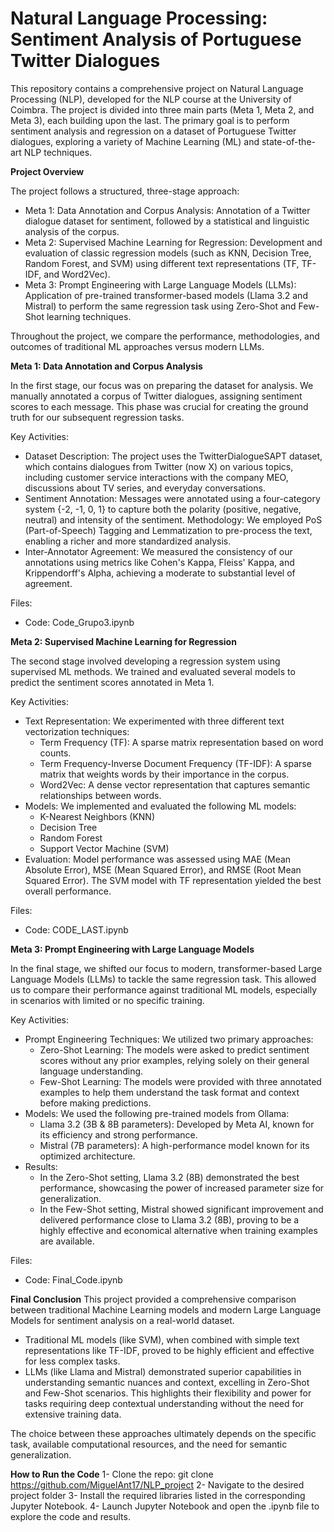 # Natural Language Processing: Sentiment Analysis of Portuguese Twitter Dialogues

This repository contains a comprehensive project on Natural Language Processing (NLP), developed for the NLP course at the University of Coimbra. The project is divided into three main parts (Meta 1, Meta 2, and Meta 3), each building upon the last. The primary goal is to perform sentiment analysis and regression on a dataset of Portuguese Twitter dialogues, exploring a variety of Machine Learning (ML) and state-of-the-art NLP techniques.

**Project Overview**

The project follows a structured, three-stage approach:
- Meta 1: Data Annotation and Corpus Analysis: Annotation of a Twitter dialogue dataset for sentiment, followed by a statistical and linguistic analysis of the corpus.
- Meta 2: Supervised Machine Learning for Regression: Development and evaluation of classic regression models (such as KNN, Decision Tree, Random Forest, and SVM) using different text representations (TF, TF-IDF, and Word2Vec).
- Meta 3: Prompt Engineering with Large Language Models (LLMs): Application of pre-trained transformer-based models (Llama 3.2 and Mistral) to perform the same regression task using Zero-Shot and Few-Shot learning techniques.

Throughout the project, we compare the performance, methodologies, and outcomes of traditional ML approaches versus modern LLMs.


**Meta 1: Data Annotation and Corpus Analysis**

In the first stage, our focus was on preparing the dataset for analysis. We manually annotated a corpus of Twitter dialogues, assigning sentiment scores to each message. This phase was crucial for creating the ground truth for our subsequent regression tasks.

Key Activities:
- Dataset Description: The project uses the TwitterDialogueSAPT dataset, which contains dialogues from Twitter (now X) on various topics, including customer service interactions with the company MEO, discussions about TV series, and everyday conversations.
- Sentiment Annotation: Messages were annotated using a four-category system {-2, -1, 0, 1} to capture both the polarity (positive, negative, neutral) and intensity of the sentiment.
Methodology: We employed PoS (Part-of-Speech) Tagging and Lemmatization to pre-process the text, enabling a richer and more standardized analysis.
- Inter-Annotator Agreement: We measured the consistency of our annotations using metrics like Cohen's Kappa, Fleiss' Kappa, and Krippendorff's Alpha, achieving a moderate to substantial level of agreement.

Files:
- Code: Code_Grupo3.ipynb

**Meta 2: Supervised Machine Learning for Regression**

The second stage involved developing a regression system using supervised ML methods. We trained and evaluated several models to predict the sentiment scores annotated in Meta 1.

Key Activities:
- Text Representation: We experimented with three different text vectorization techniques:
    - Term Frequency (TF): A sparse matrix representation based on word counts.
    - Term Frequency-Inverse Document Frequency (TF-IDF): A sparse matrix that weights words by their importance in the corpus.
    - Word2Vec: A dense vector representation that captures semantic relationships between words.
- Models: We implemented and evaluated the following ML models:
    - K-Nearest Neighbors (KNN)
    - Decision Tree
    - Random Forest
    - Support Vector Machine (SVM)
- Evaluation: Model performance was assessed using MAE (Mean Absolute Error), MSE (Mean Squared Error), and RMSE (Root Mean Squared Error). The SVM model with TF representation yielded the best overall performance.

Files:
- Code: CODE_LAST.ipynb

**Meta 3: Prompt Engineering with Large Language Models**

In the final stage, we shifted our focus to modern, transformer-based Large Language Models (LLMs) to tackle the same regression task. This allowed us to compare their performance against traditional ML models, especially in scenarios with limited or no specific training.

Key Activities:
- Prompt Engineering Techniques: We utilized two primary approaches:
    - Zero-Shot Learning: The models were asked to predict sentiment scores without any prior examples, relying solely on their general language understanding.
    - Few-Shot Learning: The models were provided with three annotated examples to help them understand the task format and context before making predictions.
- Models: We used the following pre-trained models from Ollama:
    - Llama 3.2 (3B & 8B parameters): Developed by Meta AI, known for its efficiency and strong performance.
    - Mistral (7B parameters): A high-performance model known for its optimized architecture.
- Results:
    - In the Zero-Shot setting, Llama 3.2 (8B) demonstrated the best performance, showcasing the power of increased parameter size for generalization.
    - In the Few-Shot setting, Mistral showed significant improvement and delivered performance close to Llama 3.2 (8B), proving to be a highly effective and economical alternative when training examples are available.
 
Files:
- Code: Final_Code.ipynb

**Final Conclusion**
This project provided a comprehensive comparison between traditional Machine Learning models and modern Large Language Models for sentiment analysis on a real-world dataset.

- Traditional ML models (like SVM), when combined with simple text representations like TF-IDF, proved to be highly efficient and effective for less complex tasks.
- LLMs (like Llama and Mistral) demonstrated superior capabilities in understanding semantic nuances and context, excelling in Zero-Shot and Few-Shot scenarios. This highlights their flexibility and power for tasks requiring deep contextual understanding without the need for extensive training data.

The choice between these approaches ultimately depends on the specific task, available computational resources, and the need for semantic generalization.

**How to Run the Code**
1- Clone the repo: git clone https://github.com/MiguelAnt17/NLP_project
2- Navigate to the desired project folder 
3- Install the required libraries listed in the corresponding Jupyter Notebook.
4- Launch Jupyter Notebook and open the .ipynb file to explore the code and results.
